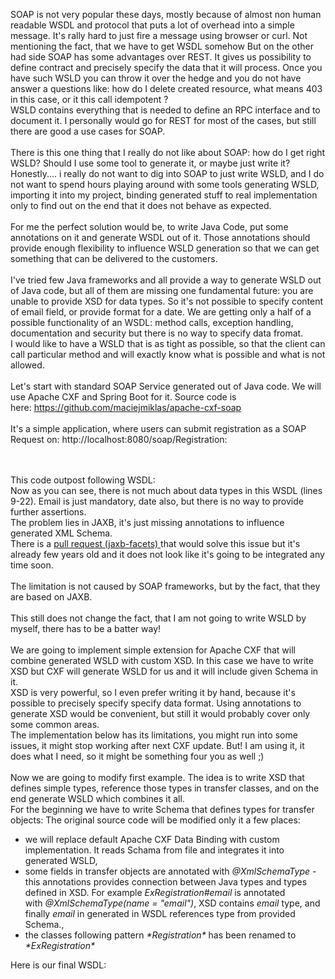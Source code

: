 SOAP is not very popular these days, mostly because of almost non human readable WSDL and protocol that puts a lot of overhead into a simple message. It's rally hard to just fire a message using browser or curl. Not mentioning the fact, that we have to get WSDL somehow
But on the other had side SOAP has some advantages over REST. It gives us possibility to define contract and precisely specify the data that it will process. Once you have such WSLD you can throw it over the hedge and you do not have answer a questions like: how do I delete created resource, what means 403 in this case, or it this call idempotent ?<br />
WSLD contains everything that is needed to define an RPC interface and to document it. I personally would go for REST for most of the cases, but still there are good a use cases for SOAP.<br />
<br />
There is this one thing that I really do not like about SOAP: how do I get right WSLD? Should I use some tool to generate it, or maybe just write it? Honestly.... i really do not want to dig into SOAP to just write WSLD, and I do not want to spend hours playing around with some tools generating WSLD, importing it into my project, binding generated stuff to real implementation only to find out on the end that it does not behave as expected.<br />
<br />
For me the perfect solution would be, to write Java Code, put some annotations on it and generate WSDL out of it. Those annotations should provide enough flexibility to influence WSLD generation so that we can get something that can be delivered to the customers.<br />
<br />
I've tried few Java frameworks and all provide a way to generate WSLD out of Java code, but all of them are missing one fundamental future: you are unable to provide XSD for data types. So it's not possible to specify content of email field, or provide format for a date. We are getting only a half of a possible functionality of an WSDL: method calls, exception handling, documentation and security but there is no way to specify data fromat.<br />
I would like to have a WSLD that is as tight as possible, so that the client can call particular method and will exactly know what is possible and what is not allowed.<br />
<br />
Let's start with standard SOAP Service generated out of Java code. We will use Apache CXF and Spring Boot for it. Source code is here:&nbsp;https://github.com/maciejmiklas/apache-cxf-soap<br />
<br />
It's a simple application, where users can submit registration as a SOAP Request on: http://localhost:8080/soap/Registration:<br />
<script src="https://gist.github.com/maciejmiklas/f6facf99e874c75b3f819f5dfa7f5d5d.js"></script><br />
<br />
This code outpost following WSDL:<br />
<script src="https://gist.github.com/maciejmiklas/45e234e0b626fca359203fa0c4a4e165.js"></script>
Now as you can see, there is not much about data types in this WSDL (lines 9-22). Email is just mandatory, date also, but there is no way to provide further assertions.<br />
The problem lies in JAXB, it's just missing annotations to influence generated XML Schema.<br />
There is a <a href="https://github.com/whummer/jaxb-facets">pull request (jaxb-facets) </a>that would solve this issue but it's already few years old and it does not look like it's going to be integrated any time soon.<br />
<br />
The limitation is not caused by SOAP frameworks, but by the fact, that they are based on JAXB.<br />
<br />
This still does not change the fact, that I am not going to write WSLD by myself, there has to be a batter way!<br />
<br />
We are going to implement simple extension for Apache CXF that will combine generated WSLD with custom XSD. In this case we have to write XSD but CXF will generate WSLD for us and it will include given Schema in it.<br />
XSD is very powerful, so I even prefer writing it by hand, because it's possible to precisely specify specify data format. Using annotations to generate XSD would be convenient, but still it would probably cover only some common areas.<br />
The implementation below has its limitations, you might run into some issues, it might stop working after next CXF update. But! I am using it, it does what I need, so it might be something four you as well ;)<br />
<br />
Now we are going to modify first example. The idea is to write XSD that defines simple types, reference those types in transfer classes, and on the end generate WSLD which combines it all.<br />
For the beginning we have to write Schema that defines types for transfer objects:
<script src="https://gist.github.com/maciejmiklas/37521bd96b4b1e2200efb2576e034c20.js"></script>
The original source code will be modified only it a few places:
<br />
<ul>
<li>we will replace default Apache CXF Data Binding with custom implementation. It reads Schama from file and integrates it into generated WSLD,</li>
<li>some fields in transfer objects are annotated with&nbsp;<i>@XmlSchemaType</i>&nbsp;- this annotations provides connection between Java types and types defined in XSD. For example&nbsp;<i>ExRegistration#email</i>&nbsp;is annotated with&nbsp;<i>@XmlSchemaType(name = "email")</i>, XSD contains&nbsp;<i>email</i>&nbsp;type, and finally&nbsp;<i>email</i>&nbsp;in generated in WSDL references type from provided Schema.,</li>
<li>the classes following pattern <i>*Registration*</i> has been renamed to <i>*ExRegistration*</i></li>
</ul>
<script src="https://gist.github.com/maciejmiklas/cd2f80300a80f9124a3d9f61914ad084.js"></script>
Here is our final WSDL:
<script src="https://gist.github.com/maciejmiklas/8276775d6a47cc7382fb1346f11de6a6.js"></script>